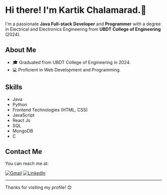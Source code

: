 # Hi there! I'm Kartik Chalamarad.👋

I'm a passionate **Java Full-stack Developer** and **Programmer** with a degree in Electrical and Electronics Engineering from **UBDT College of Engineering** (2024).

## About Me

- 🎓 Graduated from UBDT College of Engineering in 2024.
- 💻 Proficient in Web Development and Programming.

## Skills

- Java
- Python
- Frontend Technologies (HTML, CSS)
- JavaScript
- React Js
- SQL
- MongoDB
- C

## Contact Me

You can reach me at:

[![Gmail](https://img.shields.io/badge/Gmail-D14836?style=for-the-badge&logo=gmail&logoColor=white)](mailto:kartikchalamarad17@gmail.com)
[![LinkedIn](https://img.shields.io/badge/linkedin-%230077B5.svg?style=for-the-badge&logo=linkedin&logoColor=white)](https://www.linkedin.com/in/kartikchalamarad17)

---

Thanks for visiting my profile! 😊
